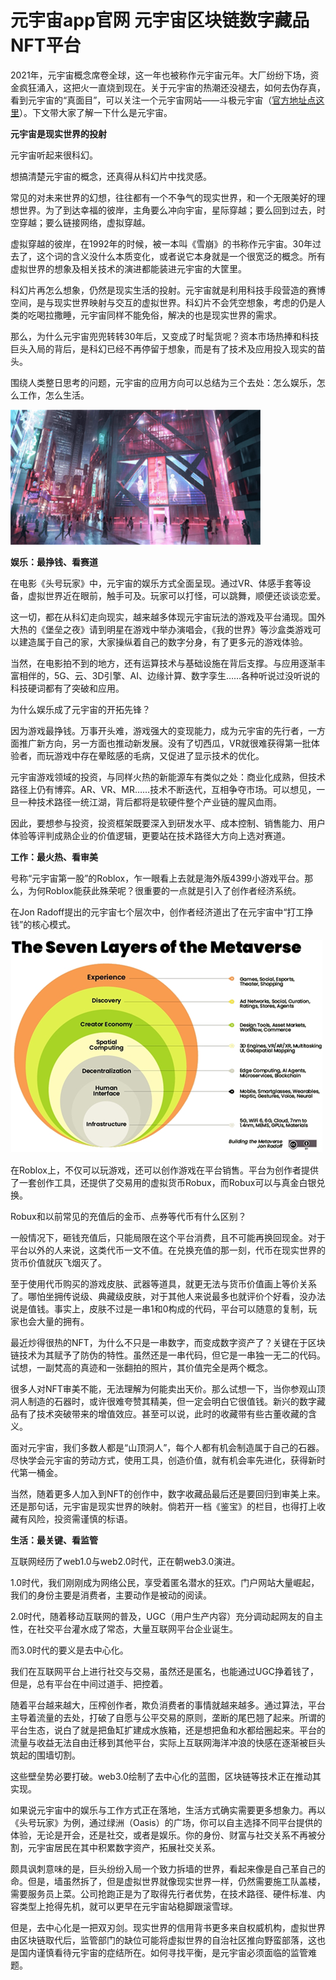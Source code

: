 # 元宇宙app官网 元宇宙区块链数字藏品NFT平台 

2021年，元宇宙概念席卷全球，这一年也被称作元宇宙元年。大厂纷纷下场，资金疯狂涌入，这把火一直烧到现在。关于元宇宙的热潮还没褪去，如何去伪存真，看到元宇宙的“真面目”，可以关注一个元宇宙网站——斗极元宇宙（[官方地址点这里](https://demo.metabd.io/)）。下文带大家了解一下什么是元宇宙。

**元宇宙是现实世界的投射**

元宇宙听起来很科幻。

想搞清楚元宇宙的概念，还真得从科幻片中找灵感。

常见的对未来世界的幻想，往往都有一个不争气的现实世界，和一个无限美好的理想世界。为了到达幸福的彼岸，主角要么冲向宇宙，星际穿越；要么回到过去，时空穿越；要么链接网络，虚拟穿越。

虚拟穿越的彼岸，在1992年的时候，被一本叫《雪崩》的书称作元宇宙。30年过去了，这个词的含义没什么本质变化，或者说它本身就是一个很宽泛的概念。所有虚拟世界的想象及相关技术的演进都能装进元宇宙的大筐里。

科幻片再怎么想象，仍然是现实生活的投射。元宇宙就是利用科技手段营造的赛博空间，是与现实世界映射与交互的虚拟世界。科幻片不会凭空想象，考虑的仍是人类的吃喝拉撒睡，元宇宙同样不能免俗，解决的也是现实世界的需求。

那么，为什么元宇宙兜兜转转30年后，又变成了时髦货呢？资本市场热捧和科技巨头入局的背后，是科幻已经不再停留于想象，而是有了技术及应用投入现实的苗头。

围绕人类整日思考的问题，元宇宙的应用方向可以总结为三个去处：怎么娱乐，怎么工作，怎么生活。

![配图一](20220630154025.png)

**娱乐：最挣钱、看赛道**

在电影《头号玩家》中，元宇宙的娱乐方式全面呈现。通过VR、体感手套等设备，虚拟世界近在眼前，触手可及。玩家可以打怪，可以跳舞，顺便还谈谈恋爱。

这一切，都在从科幻走向现实，越来越多体现元宇宙玩法的游戏及平台涌现。国外大热的《堡垒之夜》请到明星在游戏中举办演唱会，《我的世界》等沙盒类游戏可以建造属于自己的家，大家操纵着自己的数字分身，有了更多元的游戏体验。

当然，在电影拍不到的地方，还有运算技术与基础设施在背后支撑。与应用逐渐丰富相伴的，5G、云、3D引擎、AI、边缘计算、数字孪生……各种听说过没听说的科技硬词都有了突破和应用。

为什么娱乐成了元宇宙的开拓先锋？

因为游戏最挣钱。万事开头难，游戏强大的变现能力，成为元宇宙的先行者，一方面推广新方向，另一方面也推动新发展。没有了切西瓜，VR就很难获得第一批体验者，而玩游戏中存在晕眩感的毛病，又促进了显示技术的优化。

元宇宙游戏领域的投资，与同样火热的新能源车有类似之处：商业化成熟，但技术路径上仍有博弈。AR、VR、MR……技术不断迭代，互相争夺市场。可以想见，一旦一种技术路径一统江湖，背后都将是软硬件整个产业链的腥风血雨。

因此，要想参与投资，投资框架既要深入到研发水平、成本控制、销售能力、用户体验等评判成熟企业的价值逻辑，更要站在技术路径大方向上选对赛道。

**工作：最火热、看审美**

号称“元宇宙第一股”的Roblox，乍一眼看上去就是海外版4399小游戏平台。那么，为何Roblox能获此殊荣呢？很重要的一点就是引入了创作者经济系统。

在Jon Radoff提出的元宇宙七个层次中，创作者经济道出了在元宇宙中“打工挣钱”的核心模式。

![配图一](W020220627765175299664.png)

在Roblox上，不仅可以玩游戏，还可以创作游戏在平台销售。平台为创作者提供了一套创作工具，还提供了交易用的虚拟货币Robux，而Robux可以与真金白银兑换。

Robux和以前常见的充值后的金币、点券等代币有什么区别？

一般情况下，砸钱充值后，只能局限在这个平台消费，且不可能再换回现金。对于平台以外的人来说，这类代币一文不值。在兑换充值的那一刻，代币在现实世界的货币价值就灰飞烟灭了。

至于使用代币购买的游戏皮肤、武器等道具，就更无法与货币价值画上等价关系了。哪怕坐拥传说级、典藏级皮肤，对于其他人来说最多也就评价个好看，没办法说是值钱。事实上，皮肤不过是一串1和0构成的代码，平台可以随意的复制，玩家也会大量的拥有。

最近炒得很热的NFT，为什么不只是一串数字，而变成数字资产了？关键在于区块链技术为其赋予了防伪的特性。虽然还是一串代码，但它是一串独一无二的代码。试想，一副梵高的真迹和一张翻拍的照片，其价值完全是两个概念。

很多人对NFT审美不能，无法理解为何能卖出天价。那么试想一下，当你参观山顶洞人制造的石器时，或许很难夸赞其精美，但一定会明白它很值钱。新兴的数字藏品有了技术突破带来的增值效应。甚至可以说，此时的收藏带有些古董收藏的含义。

面对元宇宙，我们多数人都是“山顶洞人”，每个人都有机会制造属于自己的石器。尽快学会元宇宙的劳动方式，使用工具，创造价值，就有机会率先进化，获得新时代第一桶金。

当然，随着更多人加入到NFT的创作中，数字收藏品最后还是要回归到审美上来。还是那句话，元宇宙是现实世界的映射。倘若开一档《鉴宝》的栏目，也得打上收藏有风险，投资需谨慎的标语。

**生活：最关键、看监管**

互联网经历了web1.0与web2.0时代，正在朝web3.0演进。

1.0时代，我们刚刚成为网络公民，享受着匿名潜水的狂欢。门户网站大量崛起，我们的身份主要是消费者，主要动作是被动的阅读。

2.0时代，随着移动互联网的普及，UGC（用户生产内容）充分调动起网友的自主性，在社交平台灌水成了常态，大量互联网平台企业诞生。

而3.0时代的要义是去中心化。

我们在互联网平台上进行社交与交易，虽然还是匿名，也能通过UGC挣着钱了，但是，总有平台在中间过道手、把控着。

随着平台越来越大，压榨创作者，欺负消费者的事情就越来越多。通过算法，平台主导着流量的去处，打破了自愿与公平交易的原则，垄断的尾巴翘了起来。所谓的平台生态，说白了就是把鱼缸扩建成水族箱，还是想把鱼和水都给圈起来。平台的流量与收益无法自由迁移到其他平台，实际上互联网海洋冲浪的快感在逐渐被巨头筑起的围墙切割。

这些壁垒势必要打破。web3.0绘制了去中心化的蓝图，区块链等技术正在推动其实现。

如果说元宇宙中的娱乐与工作方式正在落地，生活方式确实需要更多想象力。再以《头号玩家》为例，通过绿洲（Oasis）的广场，你可以自主选择不同平台提供的体验，无论是开会，还是社交，或者是娱乐。你的身份、财富与社交关系不再被分割，元宇宙居民在其中积累数字资产，拓展社交关系。

颇具讽刺意味的是，巨头纷纷入局一个致力拆墙的世界，看起来像是自己革自己的命。但是，墙虽然拆了，但是虚拟世界就像现实世界一样，仍然需要施工队盖楼，需要服务员上菜。公司抢跑正是为了取得先行者优势，在技术路径、硬件标准、内容类型上抢得先机，就可以更早在元宇宙站稳脚跟滚雪球。

但是，去中心化是一把双刃剑。现实世界的信用背书更多来自权威机构，虚拟世界由区块链取代后，监管部门的缺位可能将虚拟世界的自治社区推向野蛮部落，这也是国内谨慎看待元宇宙的症结所在。如何寻找平衡，是元宇宙必须面临的监管难题。
